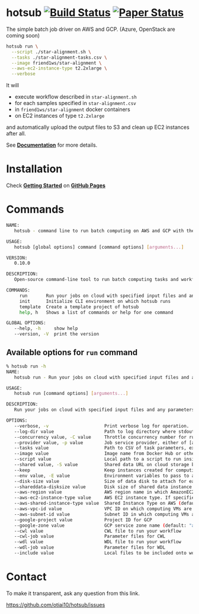 # hotsub [![Build Status](https://travis-ci.org/otiai10/hotsub.svg?branch=master)](https://travis-ci.org/otiai10/hotsub) [![Paper Status](http://joss.theoj.org/papers/f1e4470e4831caa4252427cec8c009a8/status.svg)](http://joss.theoj.org/papers/f1e4470e4831caa4252427cec8c009a8)

The simple batch job driver on AWS and GCP. (Azure, OpenStack are coming soon)

```sh
hotsub run \
  --script ./star-alignment.sh \
  --tasks ./star-alignment-tasks.csv \
  --image friend1ws/star-alignment \
  --aws-ec2-instance-type t2.2xlarge \
  --verbose
```

It will

- execute workflow described in `star-alignment.sh`
- for each samples specified in `star-alignment.csv`
- in `friend1ws/star-alignment` docker containers
- on EC2 instances of type `t2.2xlarge`

and automatically upload the output files to S3 and clean up EC2 instances after all.

See **[Documentation](https://hotsub.github.io/)** for more details.

# Installation

Check **[Getting Started](https://hotsub.github.io/getting-started)** on **[GitHub Pages](https://hotsub.github.io)**

# Commands

```sh
NAME:
   hotsub - command line to run batch computing on AWS and GCP with the same interface

USAGE:
   hotsub [global options] command [command options] [arguments...]

VERSION:
   0.10.0

DESCRIPTION:
   Open-source command-line tool to run batch computing tasks and workflows on backend services such as Amazon Web Services.

COMMANDS:
     run       Run your jobs on cloud with specified input files and any parameters
     init      Initialize CLI environment on which hotsub runs
     template  Create a template project of hotsub
     help, h   Shows a list of commands or help for one command

GLOBAL OPTIONS:
   --help, -h     show help
   --version, -V  print the version
```

## Available options for `run` command


```sh
% hotsub run -h
NAME:
   hotsub run - Run your jobs on cloud with specified input files and any parameters

USAGE:
   hotsub run [command options] [arguments...]

DESCRIPTION:
   Run your jobs on cloud with specified input files and any parameters

OPTIONS:
   --verbose, -v                     Print verbose log for operation.
   --log-dir value                   Path to log directory where stdout/stderr log files will be placed (default: "${cwd}/logs/${time}")
   --concurrency value, -C value     Throttle concurrency number for running jobs (default: 8)
   --provider value, -p value        Job service provider, either of [aws, gcp, vbox, hyperv] (default: "aws")
   --tasks value                     Path to CSV of task parameters, expected to specify --env, --input, --input-recursive and --output-recursive. (required)
   --image value                     Image name from Docker Hub or other Docker image service. (default: "ubuntu:14.04")
   --script value                    Local path to a script to run inside the workflow Docker container. (required)
   --shared value, -S value          Shared data URL on cloud storage bucket. (e.g. s3://~)
   --keep                            Keep instances created for computing event after everything gets done
   --env value, -E value             Environment variables to pass to all the workflow containers
   --disk-size value                 Size of data disk to attach for each job in GB. (default: 64)
   --shareddata-disksize value       Disk size of shared data instance (in GB) (default: 64)
   --aws-region value                AWS region name in which AmazonEC2 instances would be launched (default: "ap-northeast-1")
   --aws-ec2-instance-type value     AWS EC2 instance type. If specified, all --min-cores and --min-ram would be ignored. (default: "t2.micro")
   --aws-shared-instance-type value  Shared Instance Type on AWS (default: "m4.4xlarge")
   --aws-vpc-id value                VPC ID on which computing VMs are launched
   --aws-subnet-id value             Subnet ID in which computing VMs are launched
   --google-project value            Project ID for GCP
   --google-zone value               GCP service zone name (default: "asia-northeast1-a")
   --cwl value                       CWL file to run your workflow
   --cwl-job value                   Parameter files for CWL
   --wdl value                       WDL file to run your workflow
   --wdl-job value                   Parameter files for WDL
   --include value                   Local files to be included onto workflow container
```

# Contact

To make it transparent, ask any question from this link.

https://github.com/otiai10/hotsub/issues
